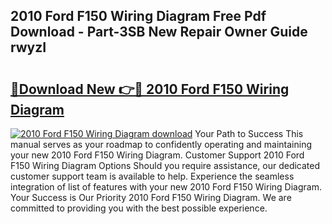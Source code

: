 ## 2010 Ford F150 Wiring Diagram Free Pdf Download - Part-3SB New Repair Owner Guide rwyzI

# <h2><a href="http://dfrdzt.blite.top/?on=2010+Ford+F150+Wiring+Diagram">🔗Download New 👉🔴 2010 Ford F150 Wiring Diagram</a></h2>

[![2010 Ford F150 Wiring Diagram download](https://i.imgur.com/lujVjoI.png)](http://dfrdzt.blite.top/?on=2010+Ford+F150+Wiring+Diagram)
Your Path to Success This manual serves as your roadmap to confidently operating and maintaining your new 2010 Ford F150 Wiring Diagram. Customer Support 2010 Ford F150 Wiring Diagram Options Should you require assistance, our dedicated customer support team is available to help. Experience the seamless integration of list of features with your new 2010 Ford F150 Wiring Diagram. Your Success is Our Priority 2010 Ford F150 Wiring Diagram. We are committed to providing you with the best possible experience.
